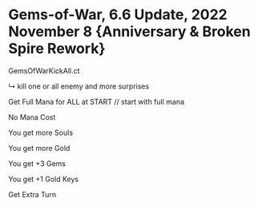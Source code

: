 # Gems-of-War, 6.6 Update, 2022 November 8 {Anniversary & Broken Spire Rework}
GemsOfWarKickAll.ct

↳ kill one or all enemy and more surprises

Get Full Mana for ALL at START // start with full mana

No Mana Cost 

You get more Souls

You get more Gold

You get +3 Gems

You get +1 Gold Keys

Get Extra Turn 
